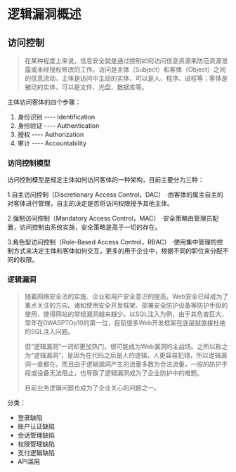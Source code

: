 # 逻辑漏洞概述

## 访问控制

> 在某种程度上来说，信息安全就是通过控制如何访问信息资源来防范资源泄露或未经授权修改的工作。访问是主体（Subject）和客体（Object）之间的信息流动，主体是访问中主动的实体，可以是人、程序、进程等；客体是被动的实体，可以是文件、光盘、数据库等。

主体访问客体的四个步骤：

1. 身份识别    ----    Identification
2. 身份验证    ----    Authentication
3. 授权            ----    Authorization
4. 审计            ----    Accountability

### 访问控制模型

访问控制模型是规定主体如何访问客体的一种架构，目前主要分为三种：

1.自主访问控制（Discretionary Access Control，DAC） ·由客体的属主自主的对客体进行管理，自主的决定是否将访问权限授予其他主体。 

2.强制访问控制（Mandatory Access Control，MAC） ·安全策略由管理员配置，访问控制由系统实施，安全策略是高于一切的存在。 

3.角色型访问控制（Role-Based Access Control，RBAC） ·使用集中管理的控制方式来决定主体和客体如何交互，更多的用于企业中，根据不同的职位来分配不同的权限。

### 逻辑漏洞

> 随着网络安全法的实施、企业和用户安全意识的提高，Web安全已经成为了重点关注的方向。诸如使用安全开发框架、部署安全防护设备等防护手段的使用，使得网站的常规漏洞越来越少。以SQL注入为例，由于其危害巨大，常年在0WASPTOp10的第一位，目前很多Web开发框架在底层就直接杜绝的SQL注入问题。
>
> 但“逻辑漏洞”一词却更加热门，很可能成为Web漏洞的主战场。之所以称之为“逻辑漏洞”，是因为在代码之后是人的逻辑，人更容易犯错，所以逻辑漏洞一直都在。而且由于逻辑漏洞产生的流量多数为合法流量，一般的防护手段或设备无法阻止，也导致了逻辑漏洞成为了企业防护中的难题。
>
>  目前业务逻辑问题也成为了企业关心的问题之一。

分类：

* 登录缺陷
* 账户认证缺陷
* 会话管理缺陷
* 权限管理缺陷
* 支付逻辑缺陷
* API滥用



